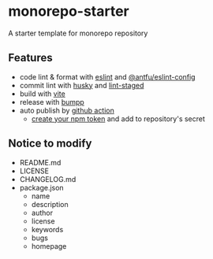 # monorepo-starter

A starter template for monorepo repository

## Features

- code lint & format with [eslint](https://eslint.org/) and [@antfu/eslint-config](https://www.npmjs.com/package/@antfu/eslint-config)
- commit lint with [husky](https://typicode.github.io/husky/) and [lint-staged](https://www.npmjs.com/package/lint-staged)
- build with [vite](https://vite.dev/)
- release with [bumpp](https://github.com/antfu-collective/bumpp)
- auto publish by [github action](https://docs.github.com/en/actions)
  - [create your npm token](https://docs.npmjs.com/creating-and-viewing-access-tokens) and add to repository's secret

## Notice to modify

- README.md
- LICENSE
- CHANGELOG.md
- package.json
  - name
  - description
  - author
  - license
  - keywords
  - bugs
  - homepage
